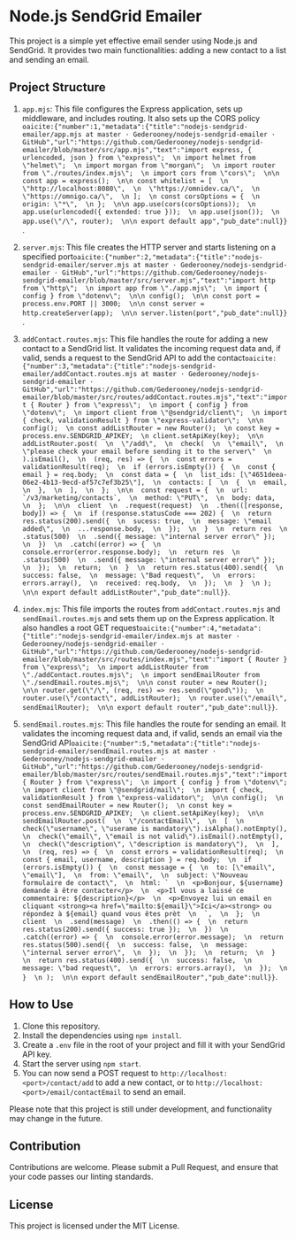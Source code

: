 # Node.js SendGrid Emailer

This project is a simple yet effective email sender using Node.js and SendGrid. It provides two main functionalities: adding a new contact to a list and sending an email.

## Project Structure

1. `app.mjs`: This file configures the Express application, sets up middleware, and includes routing. It also sets up the CORS policy&#8203;``oaicite:{"number":1,"metadata":{"title":"nodejs-sendgrid-emailer/app.mjs at master · Gederooney/nodejs-sendgrid-emailer · GitHub","url":"https://github.com/Gederooney/nodejs-sendgrid-emailer/blob/master/src/app.mjs","text":"import express, { urlencoded, json } from \"express\";  \n import helmet from \"helmet\";  \n import morgan from \"morgan\";  \n import router from \"./routes/index.mjs\";  \n import cors from \"cors\";  \n\n const app = express();  \n\n const whitelist = [  \n  \"http://localhost:8080\",  \n  \"https://omnidev.ca/\",  \n  \"https://omnigo.ca/\",  \n ];  \n const corsOptions = {  \n  origin: \"*\",  \n };  \n\n app.use(cors(corsOptions));  \n app.use(urlencoded({ extended: true }));  \n app.use(json());  \n app.use(\"/\", router);  \n\n export default app","pub_date":null}}``&#8203;.

2. `server.mjs`: This file creates the HTTP server and starts listening on a specified port&#8203;``oaicite:{"number":2,"metadata":{"title":"nodejs-sendgrid-emailer/server.mjs at master · Gederooney/nodejs-sendgrid-emailer · GitHub","url":"https://github.com/Gederooney/nodejs-sendgrid-emailer/blob/master/src/server.mjs","text":"import http from \"http\";  \n import app from \"./app.mjs\";  \n import { config } from \"dotenv\";  \n\n config();  \n\n const port = process.env.PORT || 3000;  \n\n const server = http.createServer(app);  \n\n server.listen(port","pub_date":null}}``&#8203;.

3. `addContact.routes.mjs`: This file handles the route for adding a new contact to a SendGrid list. It validates the incoming request data and, if valid, sends a request to the SendGrid API to add the contact&#8203;``oaicite:{"number":3,"metadata":{"title":"nodejs-sendgrid-emailer/addContact.routes.mjs at master · Gederooney/nodejs-sendgrid-emailer · GitHub","url":"https://github.com/Gederooney/nodejs-sendgrid-emailer/blob/master/src/routes/addContact.routes.mjs","text":"import { Router } from \"express\";  \n import { config } from \"dotenv\";  \n import client from \"@sendgrid/client\";  \n import { check, validationResult } from \"express-validator\";  \n\n config();  \n const addListRouter = new Router();  \n const key = process.env.SENDGRID_APIKEY;  \n client.setApiKey(key);  \n\n addListRouter.post(  \n  \"/add\",  \n  check(  \n  \"email\",  \n  \"please check your email before sending it to the server\"  \n  ).isEmail(),  \n  (req, res) => {  \n  const errors = validationResult(req);  \n  if (errors.isEmpty()) {  \n  const { email } = req.body;  \n  const data = {  \n  list_ids: [\"4651deea-06e2-4b13-9ecd-af57c7ef3b25\"],  \n  contacts: [  \n  {  \n  email,  \n  },  \n  ],  \n  };  \n\n  const request = {  \n  url: `/v3/marketing/contacts`,  \n  method: \"PUT\",  \n  body: data,  \n  };  \n\n  client  \n  .request(request)  \n  .then(([response, body]) => {  \n  if (response.statusCode === 202) {  \n  return res.status(200).send({  \n  sucess: true,  \n  message: \"email added\",  \n  ...response.body,  \n  });  \n  }  \n  return res  \n  .status(500)  \n  .send({ message: \"internal server error\" });  \n  })  \n  .catch((error) => {  \n  console.error(error.response.body);  \n  return res  \n  .status(500)  \n  .send({ message: \"internal server error\" });  \n  });  \n  return;  \n  }  \n  return res.status(400).send({  \n  success: false,  \n  message: \"Bad request\",  \n  errors: errors.array(),  \n  received: req.body,  \n  });  \n  }  \n );  \n\n export default addListRouter","pub_date":null}}``&#8203;.

4. `index.mjs`: This file imports the routes from `addContact.routes.mjs` and `sendEmail.routes.mjs` and sets them up on the Express application. It also handles a root GET request&#8203;``oaicite:{"number":4,"metadata":{"title":"nodejs-sendgrid-emailer/index.mjs at master · Gederooney/nodejs-sendgrid-emailer · GitHub","url":"https://github.com/Gederooney/nodejs-sendgrid-emailer/blob/master/src/routes/index.mjs","text":"import { Router } from \"express\";  \n import addListRouter from \"./addContact.routes.mjs\";  \n import sendEmailRouter from \"./sendEmail.routes.mjs\";  \n\n const router = new Router();  \n\n router.get(\"/\", (req, res) => res.send(\"good\"));  \n router.use(\"/contact\", addListRouter);  \n router.use(\"/email\", sendEmailRouter);  \n\n export default router","pub_date":null}}``&#8203;.

5. `sendEmail.routes.mjs`: This file handles the route for sending an email. It validates the incoming request data and, if valid, sends an email via the SendGrid API&#8203;``oaicite:{"number":5,"metadata":{"title":"nodejs-sendgrid-emailer/sendEmail.routes.mjs at master · Gederooney/nodejs-sendgrid-emailer · GitHub","url":"https://github.com/Gederooney/nodejs-sendgrid-emailer/blob/master/src/routes/sendEmail.routes.mjs","text":"import { Router } from \"express\";  \n import { config } from \"dotenv\";  \n import client from \"@sendgrid/mail\";  \n import { check, validationResult } from \"express-validator\";  \n\n config();  \n const sendEmailRouter = new Router();  \n const key = process.env.SENDGRID_APIKEY;  \n client.setApiKey(key);  \n\n sendEmailRouter.post(  \n  \"/contactEmail\",  \n  [  \n  check(\"username\", \"userame is mandatory\").isAlpha().notEmpty(),  \n  check(\"email\", \"email is not valid\").isEmail().notEmpty(),  \n  check(\"description\", \"description is mandatory\"),  \n  ],  \n  (req, res) => {  \n  const errors = validationResult(req);  \n  const { email, username, description } = req.body;  \n  if (errors.isEmpty()) {  \n  const message = {  \n  to: [\"email\", \"email\"],  \n  from: \"email\",  \n  subject: \"Nouveau formulaire de contact\",  \n  html: `  \n  <p>Bonjour, ${username} demande à être contacter</p>  \n  <p>Il vous a laissé ce commentaire: ${description}</p>  \n  <p>Envoyez lui un email en cliquant <strong><a href=\"mailto:${email}\">Ici</a><strong> ou répondez à ${email} quand vous êtes prèt  \n  `,  \n  };  \n  client  \n  .send(message)  \n  .then(() => {  \n  return res.status(200).send({ success: true });  \n  })  \n  .catch((error) => {  \n  console.error(error.message);  \n  return res.status(500).send({  \n  success: false,  \n  message: \"internal server error\",  \n  });  \n  });  \n  return;  \n  }  \n  return res.status(400).send({  \n  success: false,  \n  message: \"bad request\",  \n  errors: errors.array(),  \n  });  \n  }  \n );  \n\n export default sendEmailRouter","pub_date":null}}``&#8203;.

## How to Use

1. Clone this repository.
2. Install the dependencies using `npm install`.
3. Create a `.env` file in the root of your project and fill it with your SendGrid API key.
4. Start the server using `npm start`.
5. You can now send a POST request to `http://localhost:<port>/contact/add` to add a new contact, or to `http://localhost:<port>/email/contactEmail` to send an email.

Please note that this project is still under development, and functionality may change in the future.

## Contribution

Contributions are welcome. Please submit a Pull Request, and ensure that your code passes our linting standards.

## License

This project is licensed under the MIT License.
